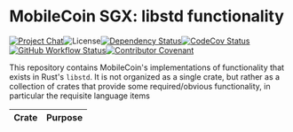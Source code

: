 # MobileCoin SGX: libstd functionality

[![Project Chat][chat-image]][chat-link]<!--
-->![License][license-image]<!--
-->[![Dependency Status][deps-image]][deps-link]<!--
-->[![CodeCov Status][codecov-image]][codecov-link]<!--
-->[![GitHub Workflow Status][gha-image]][gha-link]<!--
-->[![Contributor Covenant][conduct-image]][conduct-link]

This repository contains MobileCoin's implementations of functionality that exists in Rust's `libstd`. It is not organized as a single crate, but rather as a collection of crates that provide some required/obvious functionality, in particular the requisite language items

| Crate                    | Purpose                                           |
|--------------------------|---------------------------------------------------|

[chat-image]: https://img.shields.io/discord/844353360348971068?style=flat-square
[chat-link]: https://mobilecoin.chat
[license-image]: https://img.shields.io/crates/l/mc-sgx-std-panic-abort?style=flat-square
[deps-image]: https://deps.rs/repo/github/mobilecoinfoundation/sgx-std/status.svg?style=flat-square
[deps-link]: https://deps.rs/repo/github/mobilecoinfoundation/sgx-std
[codecov-image]: https://img.shields.io/codecov/c/github/mobilecoinfoundation/sgx-std/develop?style=flat-square
[codecov-link]: https://codecov.io/gh/mobilecoinfoundation/sgx-std
[gha-image]: https://img.shields.io/github/workflow/status/mobilecoinfoundation/sgx-std/rust/main?style=flat-square
[gha-link]: https://github.com/mobilecoinfoundation/sgx-std/actions/workflows/build.yaml?query=branch%3Amain
[conduct-image]: https://img.shields.io/badge/Contributor%20Covenant-2.1-4baaaa.svg?style=flat-square
[conduct-link]: CODE_OF_CONDUCT.md

